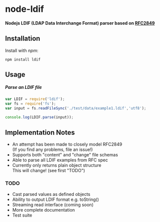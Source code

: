 # node-ldif
#### Nodejs LDIF (LDAP Data Interchange Format) parser based on [RFC2849](https://github.com/tapmodo/node-ldif/docs/rfc2849.md)

## Installation

Install with *npm*:

    npm install ldif

## Usage

##### Parse an LDIF file
```javascript
var LDIF = require('ldif');
var fs = require('fs');
var input = fs.readFileSync('./test/data/example1.ldif','utf8');

console.log(LDIF.parse(input));
```

## Implementation Notes

  * An attempt has been made to closely model RFC2849  
    (If you find any problems, file an issue!)
  * Supports both "content" and "change" file schemas
  * Able to parse all LDIF examples from RFC spec
  * Currently only returns plain object structure  
    This will change! (see first "TODO")

### TODO

  * Cast parsed values as defined objects
  * Ability to output LDIF format e.g. toString()
  * Streaming read interface (coming soon)
  * More complete documentation
  * Test suite

